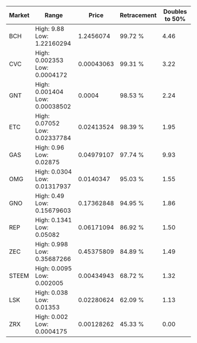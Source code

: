 | Market | Range | Price| Retracement | Doubles to 50% |
| --- | --- | --- | --- | --- |
| BCH | High: 9.88<br />Low: 1.22160294 | 1.2456074 | 99.72 % | 4.46 |
| CVC | High: 0.002353<br />Low: 0.0004172 | 0.00043063 | 99.31 % | 3.22 |
| GNT | High: 0.001404<br />Low: 0.00038502 | 0.0004 | 98.53 % | 2.24 |
| ETC | High: 0.07052<br />Low: 0.02337784 | 0.02413524 | 98.39 % | 1.95 |
| GAS | High: 0.96<br />Low: 0.02875 | 0.04979107 | 97.74 % | 9.93 |
| OMG | High: 0.0304<br />Low: 0.01317937 | 0.0140347 | 95.03 % | 1.55 |
| GNO | High: 0.49<br />Low: 0.15679603 | 0.17362848 | 94.95 % | 1.86 |
| REP | High: 0.1341<br />Low: 0.05082 | 0.06171094 | 86.92 % | 1.50 |
| ZEC | High: 0.998<br />Low: 0.35687266 | 0.45375809 | 84.89 % | 1.49 |
| STEEM | High: 0.0095<br />Low: 0.002005 | 0.00434943 | 68.72 % | 1.32 |
| LSK | High: 0.038<br />Low: 0.01353 | 0.02280624 | 62.09 % | 1.13 |
| ZRX | High: 0.002<br />Low: 0.0004175 | 0.00128262 | 45.33 % | 0.00 |
